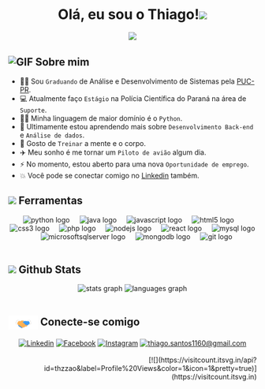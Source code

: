 
<!-- Titulo -->
<h1 align="center">Olá, eu sou o Thiago!<img src="https://media.giphy.com/media/hvRJCLFzcasrR4ia7z/giphy.gif" width="35"></h1> 

<p align="center">
  <a href="https://github.com/DenverCoder1/readme-typing-svg"><img src="https://readme-typing-svg.herokuapp.com/?font=Time+New+Roman&color=%23C8BE25&size=25&center=true&vCenter=true&width=600&height=100&lines=Backend+Development+Student;Data+Analytics+Student;Junior+Developer;@thiago_jdss;Always+learning+new+things"></a></p>

	
<!-- Sobre mim -->	
## <img alt="GIF" src="https://github.com/7oSkaaa/7oSkaaa/blob/main/Images/about_me.gif?raw=true" width = 50px><b> Sobre mim</b>  
<!-- <img align="right" alt="GIF" src="https://github.com/7oSkaaa/7oSkaaa/blob/main/Images/Right_Side.gif?raw=true" width = 280px /> -->

- :man_student: Sou `Graduando` de Análise e Desenvolvimento de Sistemas pela [PUC-PR](https://www.pucpr.br/).
- :computer: Atualmente faço `Estágio` na Polícia Científica do Paraná na área de `Suporte`.
- :man_technologist: Minha linguagem de maior domínio é o `Python`.
- :telescope: Ultimamente estou aprendendo mais sobre `Desenvolvimento Back-end` e `Análise de dados`.
- :muscle: Gosto de `Treinar` a mente e o corpo.
- :airplane: Meu sonho é me tornar um `Piloto de avião` algum dia. 
- :zap: No momento, estou aberto para uma nova `Oportunidade de emprego`. 
- :boom: Você pode se conectar comigo no [Linkedin](https://www.linkedin.com/in/thiagojdss/) também.
<!-- 	I am a competitive programmer at `Codeforces`, `Atcoder`, `Leetcode`, `Codechef`, `Google Contests`. -->
<!-- - :trophy: 2x `ACPC` Finalist. -->
<!-- - Este é o meu [Currículo](https://drive.google.com/file/d/134BpYSB0BQnvGncPxTQMulNObYRTWu7p/view?usp=sharing). -->
	
	
<!-- Ferramentas -->
## <img src="https://media2.giphy.com/media/QssGEmpkyEOhBCb7e1/giphy.gif?cid=ecf05e47a0n3gi1bfqntqmob8g9aid1oyj2wr3ds3mg700bl&rid=giphy.gif" width ="25"> <b>Ferramentas</b>
<div align="center">
  <img src="https://cdn.jsdelivr.net/gh/devicons/devicon/icons/python/python-original.svg" height="34" alt="python logo"  />
  <img width="12" />
  <img src="https://cdn.jsdelivr.net/gh/devicons/devicon/icons/java/java-original.svg" height="34" alt="java logo"  />
  <img width="12" />
  <img src="https://cdn.jsdelivr.net/gh/devicons/devicon/icons/javascript/javascript-original.svg" height="34" alt="javascript logo"  />
  <img width="12" />
  <img src="https://cdn.jsdelivr.net/gh/devicons/devicon/icons/html5/html5-original.svg" height="34" alt="html5 logo"  />
  <img width="12" />
  <img src="https://cdn.jsdelivr.net/gh/devicons/devicon/icons/css3/css3-original.svg" height="34" alt="css3 logo"  />
  <img width="12" />
  <img src="https://cdn.jsdelivr.net/gh/devicons/devicon/icons/php/php-original.svg" height="34" alt="php logo"  />
  <img width="12" />
  <img src="https://cdn.jsdelivr.net/gh/devicons/devicon/icons/nodejs/nodejs-original.svg" height="34" alt="nodejs logo"  />
  <img width="12" />
  <img src="https://cdn.jsdelivr.net/gh/devicons/devicon/icons/react/react-original.svg" height="34" alt="react logo"  />
  <img width="12" />
  <img src="https://cdn.jsdelivr.net/gh/devicons/devicon/icons/mysql/mysql-original.svg" height="34" alt="mysql logo"  />
  <img width="12" />
  <img src="https://cdn.simpleicons.org/microsoftsqlserver/CC2927" height="34" alt="microsoftsqlserver logo"  />
  <img width="12" />
  <img src="https://cdn.simpleicons.org/mongodb/47A248" height="34" alt="mongodb logo"  />
  <img width="12" />
  <img src="https://cdn.simpleicons.org/git/F05032" height="34" alt="git logo"  />
</div>
<br>


<!-- Git Status -->
## <img src="https://media.giphy.com/media/iY8CRBdQXODJSCERIr/giphy.gif" width="35"> <b>Github Stats</b>
<div align="center">
  <img src="https://github-readme-stats.vercel.app/api?username=thzzao&hide_title=true&hide_rank=false&show_icons=true&include_all_commits=false&count_private=true&disable_animations=false&theme=chartreuse-dark&locale=pt-br&hide_border=true" height="150" alt="stats graph"  />
  <img src="https://github-readme-stats.vercel.app/api/top-langs?username=thzzao&locale=pt-br&hide_title=true&layout=compact&card_width=320&langs_count=6&theme=highcontrast&hide_border=true" height="150" alt="languages graph"  />
</div>
<br>

<!-- Redes Sociais -->
## <img align="center" src="https://github.com/0xAbdulKhalid/0xAbdulKhalid/raw/main/assets/mdImages/handshake.gif" width ="60"> <b>Conecte-se comigo</b>
<div align="center" >
  <a href="https://www.linkedin.com/in/thiagojdss/" target="blank"><img align="center"
      src="https://raw.githubusercontent.com/rahuldkjain/github-profile-readme-generator/master/src/images/icons/Social/linked-in-alt.svg"
      alt="Linkedin" height="35" width="45" /></a>
  <a href="https://www.facebook.com/thiagojdss" target="blank"><img align="center"
      src="https://raw.githubusercontent.com/rahuldkjain/github-profile-readme-generator/master/src/images/icons/Social/facebook.svg"
      alt="Facebook" height="35" width="45" /></a>
  <a href="https://www.instagram.com/thiago_jdss/" target="blank"><img align="center"
      src="https://raw.githubusercontent.com/rahuldkjain/github-profile-readme-generator/master/src/images/icons/Social/instagram.svg"
      alt="Instagram" height="35" width="45" /></a>
  <a href = "mailto: thiago.santos1160@gmail.com"><img align="center" 
      src="https://seeklogo.com/images/G/gmail-new-2020-logo-32DBE11BB4-seeklogo.com.png" alt="thiago.santos1160@gmail.com" height="28" width="38"/></a>
</div>
<br>


<!-- Jogo da Cobrinha -->
<!-- ## <img src=" " width ="80"> <b>Uma cobra comendo minhas contribuições</b> -->


<!-- Contador de visualização -->
<!-- <img align="right" src="https://visitor-badge.laobi.icu/badge?page_id=thzzao.thzzao&left_color=darkblue&right_color=darkcyan"  /> -->
<div align="right"> [![](https://visitcount.itsvg.in/api?id=thzzao&label=Profile%20Views&color=1&icon=1&pretty=true)](https://visitcount.itsvg.in) </div>
